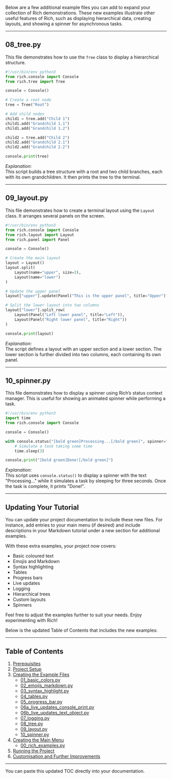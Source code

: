 Below are a few additional example files you can add to expand your collection of Rich demonstrations. These new examples illustrate other useful features of Rich, such as displaying hierarchical data, creating layouts, and showing a spinner for asynchronous tasks.

---

## 08_tree.py

This file demonstrates how to use the `Tree` class to display a hierarchical structure.

```python
#!/usr/bin/env python3
from rich.console import Console
from rich.tree import Tree

console = Console()

# Create a root node
tree = Tree("Root")

# Add child nodes
child1 = tree.add("Child 1")
child1.add("Grandchild 1.1")
child1.add("Grandchild 1.2")

child2 = tree.add("Child 2")
child2.add("Grandchild 2.1")
child2.add("Grandchild 2.2")

console.print(tree)
```

*Explanation:*  
This script builds a tree structure with a root and two child branches, each with its own grandchildren. It then prints the tree to the terminal.

---

## 09_layout.py

This file demonstrates how to create a terminal layout using the `Layout` class. It arranges several panels on the screen.

```python
#!/usr/bin/env python3
from rich.console import Console
from rich.layout import Layout
from rich.panel import Panel

console = Console()

# Create the main layout
layout = Layout()
layout.split(
    Layout(name="upper", size=3),
    Layout(name="lower")
)

# Update the upper panel
layout["upper"].update(Panel("This is the upper panel", title="Upper"))

# Split the lower layout into two columns
layout["lower"].split_row(
    Layout(Panel("Left lower panel", title="Left")),
    Layout(Panel("Right lower panel", title="Right"))
)

console.print(layout)
```

*Explanation:*  
The script defines a layout with an upper section and a lower section. The lower section is further divided into two columns, each containing its own panel.

---

## 10_spinner.py

This file demonstrates how to display a spinner using Rich’s status context manager. This is useful for showing an animated spinner while performing a task.

```python
#!/usr/bin/env python3
import time
from rich.console import Console

console = Console()

with console.status("[bold green]Processing...[/bold green]", spinner="dots"):
    # Simulate a task taking some time
    time.sleep(3)

console.print("[bold green]Done![/bold green]")
```

*Explanation:*  
This script uses `console.status()` to display a spinner with the text "Processing..." while it simulates a task by sleeping for three seconds. Once the task is complete, it prints "Done!".

---

## Updating Your Tutorial

You can update your project documentation to include these new files. For instance, add entries to your main menu (if desired) and include descriptions in your Markdown tutorial under a new section for additional examples.

With these extra examples, your project now covers:
- Basic coloured text  
- Emojis and Markdown  
- Syntax highlighting  
- Tables  
- Progress bars  
- Live updates  
- Logging  
- Hierarchical trees  
- Custom layouts  
- Spinners

Feel free to adjust the examples further to suit your needs. Enjoy experimenting with Rich!



Below is the updated Table of Contents that includes the new examples:

---

## Table of Contents

1. [Prerequisites](#prerequisites)
2. [Project Setup](#project-setup)
3. [Creating the Example Files](#creating-the-example-files)
   - [01_basic_colors.py](#01_basic_colorspy)
   - [02_emojis_markdown.py](#02_emojis_markdownpy)
   - [03_syntax_highlight.py](#03_syntax_highlightpy)
   - [04_tables.py](#04_tablespy)
   - [05_progress_bar.py](#05_progress_barpy)
   - [06a_live_updates_console_print.py](#06a_live_updates_console_printpy)
   - [06b_live_updates_text_object.py](#06b_live_updates_text_objectpy)
   - [07_logging.py](#07_loggingpy)
   - [08_tree.py](#08_treepy)
   - [09_layout.py](#09_layoutpy)
   - [10_spinner.py](#10_spinnerpy)
4. [Creating the Main Menu](#creating-the-main-menu)
   - [00_rich_examples.py](#00_rich_examplespy)
5. [Running the Project](#running-the-project)
6. [Customisation and Further Improvements](#customisation-and-further-improvements)

---

You can paste this updated TOC directly into your documentation.
